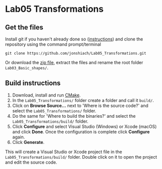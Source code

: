 # Lab05 Transformations

## Get the files

Install git if you haven't already done so ([instructions](https://github.com/git-guides/install-git)) and clone the repository using the command prompt/terminal

```
git clone https://github.com/jonshiach/Lab05_Transformations.git
```

Or download the [zip file](https://github.com/jonshiach/Lab05_Transformations/zipball/master/), extract the files and rename the root folder `Lab03_Basic_shapes/`.

## Build instructions

1. Download, install and run <a href="https://www.cmake.org" target="_blank">CMake</a>.
2. In the `Lab05_Transformations/` folder create a folder and call it `build/`.
3. Click on **Browse Source...** next to 'Where is the source code?' and select the `Lab05_Transformations/` folder.
4. Do the same for 'Where to build the binaries?' and select the `Lab05_Transformations/build/` folder.
5. Click **Configure** and select Visual Studio (Windows) or Xcode (macOS) and click **Done**. Once the configuration is complete click **Configure** again.
6. Click **Generate**.

This will create a Visual Studio or Xcode project file in the `Lab05_Transformations/build/` folder. Double click on it to open the project and edit the source code.
